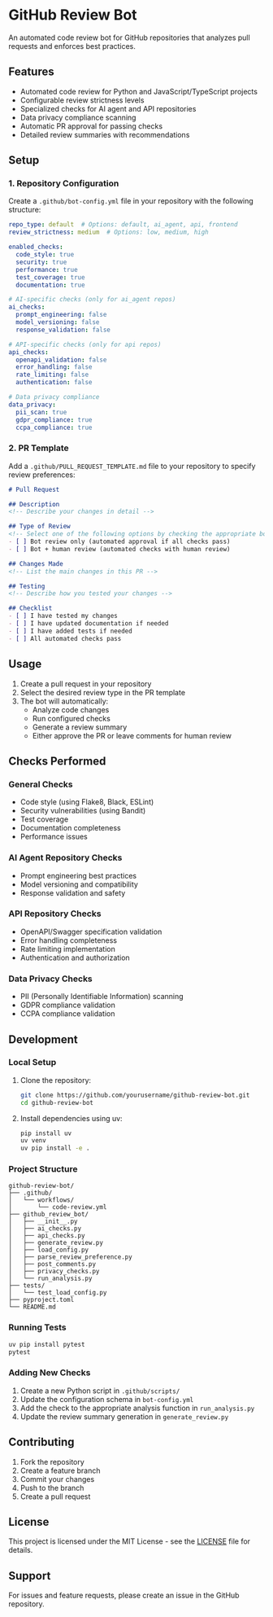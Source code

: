 # GitHub Review Bot

An automated code review bot for GitHub repositories that analyzes pull requests and enforces best practices.

## Features

- Automated code review for Python and JavaScript/TypeScript projects
- Configurable review strictness levels
- Specialized checks for AI agent and API repositories
- Data privacy compliance scanning
- Automatic PR approval for passing checks
- Detailed review summaries with recommendations

## Setup

### 1. Repository Configuration

Create a `.github/bot-config.yml` file in your repository with the following structure:

```yaml
repo_type: default  # Options: default, ai_agent, api, frontend
review_strictness: medium  # Options: low, medium, high

enabled_checks:
  code_style: true
  security: true
  performance: true
  test_coverage: true
  documentation: true

# AI-specific checks (only for ai_agent repos)
ai_checks:
  prompt_engineering: false
  model_versioning: false
  response_validation: false

# API-specific checks (only for api repos)
api_checks:
  openapi_validation: false
  error_handling: false
  rate_limiting: false
  authentication: false

# Data privacy compliance
data_privacy:
  pii_scan: true
  gdpr_compliance: true
  ccpa_compliance: true
```

### 2. PR Template

Add a `.github/PULL_REQUEST_TEMPLATE.md` file to your repository to specify review preferences:

```markdown
# Pull Request

## Description
<!-- Describe your changes in detail -->

## Type of Review
<!-- Select one of the following options by checking the appropriate box -->
- [ ] Bot review only (automated approval if all checks pass)
- [ ] Bot + human review (automated checks with human review)

## Changes Made
<!-- List the main changes in this PR -->

## Testing
<!-- Describe how you tested your changes -->

## Checklist
- [ ] I have tested my changes
- [ ] I have updated documentation if needed
- [ ] I have added tests if needed
- [ ] All automated checks pass
```

## Usage

1. Create a pull request in your repository
2. Select the desired review type in the PR template
3. The bot will automatically:
   - Analyze code changes
   - Run configured checks
   - Generate a review summary
   - Either approve the PR or leave comments for human review

## Checks Performed

### General Checks
- Code style (using Flake8, Black, ESLint)
- Security vulnerabilities (using Bandit)
- Test coverage
- Documentation completeness
- Performance issues

### AI Agent Repository Checks
- Prompt engineering best practices
- Model versioning and compatibility
- Response validation and safety

### API Repository Checks
- OpenAPI/Swagger specification validation
- Error handling completeness
- Rate limiting implementation
- Authentication and authorization

### Data Privacy Checks
- PII (Personally Identifiable Information) scanning
- GDPR compliance validation
- CCPA compliance validation

## Development

### Local Setup

1. Clone the repository:
   ```bash
   git clone https://github.com/yourusername/github-review-bot.git
   cd github-review-bot
   ```

2. Install dependencies using uv:
   ```bash
   pip install uv
   uv venv
   uv pip install -e .
   ```

### Project Structure

```
github-review-bot/
├── .github/
│   └── workflows/
│       └── code-review.yml
├── github_review_bot/
│   ├── __init__.py
│   ├── ai_checks.py
│   ├── api_checks.py
│   ├── generate_review.py
│   ├── load_config.py
│   ├── parse_review_preference.py
│   ├── post_comments.py
│   ├── privacy_checks.py
│   └── run_analysis.py
├── tests/
│   └── test_load_config.py
├── pyproject.toml
└── README.md
```

### Running Tests

```bash
uv pip install pytest
pytest
```

### Adding New Checks

1. Create a new Python script in `.github/scripts/`
2. Update the configuration schema in `bot-config.yml`
3. Add the check to the appropriate analysis function in `run_analysis.py`
4. Update the review summary generation in `generate_review.py`

## Contributing

1. Fork the repository
2. Create a feature branch
3. Commit your changes
4. Push to the branch
5. Create a pull request

## License

This project is licensed under the MIT License - see the [LICENSE](LICENSE) file for details.

## Support

For issues and feature requests, please create an issue in the GitHub repository. 